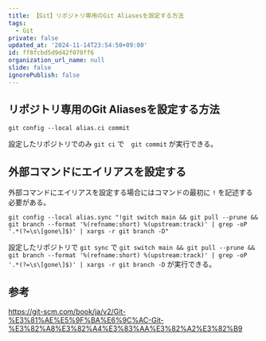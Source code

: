 ```yaml
---
title: 【Git】リポジトリ専用のGit Aliasesを設定する方法
tags:
  - Git
private: false
updated_at: '2024-11-14T23:54:50+09:00'
id: ff8fcbd5d9d42f070ff6
organization_url_name: null
slide: false
ignorePublish: false
---
```

## リポジトリ専用のGit Aliasesを設定する方法

```terminal
git config --local alias.ci commit
```

設定したリポジトリでのみ `git ci` で　`git commit` が実行できる。

## 外部コマンドにエイリアスを設定する

外部コマンドにエイリアスを設定する場合にはコマンドの最初に `!` を記述する必要がある。

```terminal
git config --local alias.sync "!git switch main && git pull --prune && git branch --format '%(refname:short) %(upstream:track)' | grep -oP '.*(?=\s\[gone\]$)' | xargs -r git branch -D"
```

設定したリポジトリで `git sync` で `git switch main && git pull --prune && git branch --format '%(refname:short) %(upstream:track)' | grep -oP '.*(?=\s\[gone\]$)' | xargs -r git branch -D` が実行できる。

## 参考

https://git-scm.com/book/ja/v2/Git-%E3%81%AE%E5%9F%BA%E6%9C%AC-Git-%E3%82%A8%E3%82%A4%E3%83%AA%E3%82%A2%E3%82%B9
